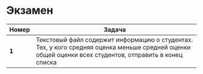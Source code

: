 # Экзамен
| Номер | Задача |
|-------|--------|
| **1** | Текстовый файл содержит информацию о студентах. Тех, у кого средняя оценка меньше средней оценки общей оценки всех студентов, отправить в конец списка |
